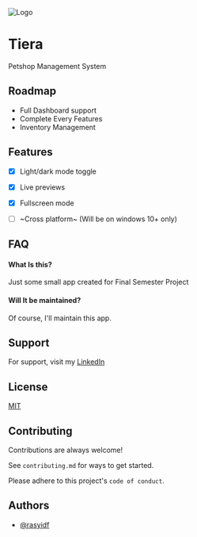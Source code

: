 
![Logo](https://user-images.githubusercontent.com/28984914/123008585-557a9300-d3e5-11eb-8a8f-d145efc1446b.png)

# Tiera

Petshop Management System


## Roadmap

- Full Dashboard support
- Complete Every Features
- Inventory Management

  
## Features

- [x]  Light/dark mode toggle
- [x]  Live previews
- [x]  Fullscreen mode
- [ ] ~Cross platform~ (Will be on windows 10+ only)

  
## FAQ

#### What Is this?

Just some small app created for Final Semester Project

#### Will It be maintained?

Of course, I'll maintain this app.

  
## Support

For support, visit my [LinkedIn](https://linkedin.com/in/rasyidufa/)

  
## License

[MIT](https://choosealicense.com/licenses/mit/)

  
## Contributing

Contributions are always welcome!

See `contributing.md` for ways to get started.

Please adhere to this project's `code of conduct`.

  
## Authors

- [@rasyidf](https://www.github.com/rasyidf)

  
